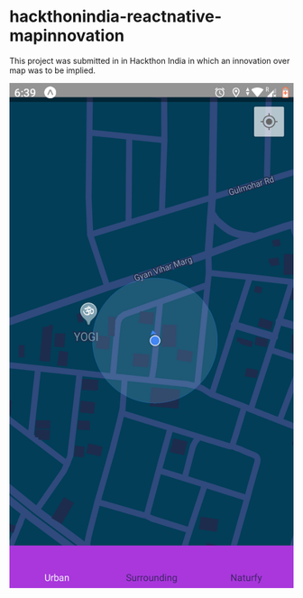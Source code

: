 # hackthonindia-reactnative-mapinnovation
This project was submitted in in Hackthon India in which an innovation over map was to be implied.

![alt text](Screenshot_20200119-183951.png)

